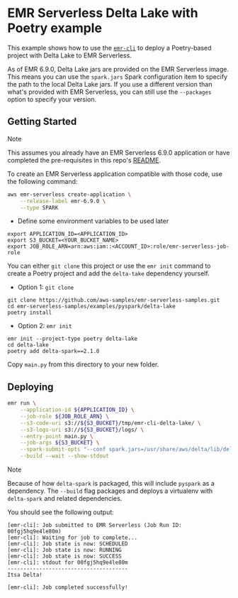 # EMR Serverless Delta Lake with Poetry example

This example shows how to use the [`emr-cli`](https://github.com/awslabs/amazon-emr-cli) to deploy a Poetry-based project with Delta Lake to EMR Serverless.

As of EMR 6.9.0, Delta Lake jars are provided on the EMR Serverless image. This means you can use the `spark.jars` Spark configuration item to specify the path to the local Delta Lake jars. If you use a different version than what's provided with EMR Serverless, you can still use the `--packages` option to specify your version.

## Getting Started

> [!NOTE]
> This assumes you already have an EMR Serverless 6.9.0 application or have completed the pre-requisites in this repo's [README](/README.md).

To create an EMR Serverless application compatible with those code, use the following command:

```bash
aws emr-serverless create-application \
    --release-label emr-6.9.0 \
    --type SPARK
```

- Define some environment variables to be used later

```shell
export APPLICATION_ID=<APPLICATION_ID>
export S3_BUCKET=<YOUR_BUCKET_NAME>
export JOB_ROLE_ARN=arn:aws:iam::<ACCOUNT_ID>:role/emr-serverless-job-role
```

You can either `git clone` this project or use the `emr init` command to create a Poetry project and add the `delta-take` dependency yourself.

- Option 1: `git clone`

```
git clone https://github.com/aws-samples/emr-serverless-samples.git
cd emr-serverless-samples/examples/pyspark/delta-lake
poetry install
```

- Option 2: `emr init`

```
emr init --project-type poetry delta-lake
cd delta-lake
poetry add delta-spark==2.1.0
```

Copy `main.py` from this directory to your new folder.

## Deploying

```bash
emr run \
    --application-id ${APPLICATION_ID} \
    --job-role ${JOB_ROLE_ARN} \
    --s3-code-uri s3://${S3_BUCKET}/tmp/emr-cli-delta-lake/ \
    --s3-logs-uri s3://${S3_BUCKET}/logs/ \
    --entry-point main.py \
    --job-args ${S3_BUCKET} \
    --spark-submit-opts "--conf spark.jars=/usr/share/aws/delta/lib/delta-core.jar,/usr/share/aws/delta/lib/delta-storage.jar" \
    --build --wait --show-stdout
```

> [!NOTE]
> Because of how `delta-spark` is packaged, this will include `pyspark` as a dependency. The `--build` flag packages and deploys a virtualenv with `delta-spark` and related dependencies.

You should see the following output:

```
[emr-cli]: Job submitted to EMR Serverless (Job Run ID: 00fgj5hq9e4le80m)
[emr-cli]: Waiting for job to complete...
[emr-cli]: Job state is now: SCHEDULED
[emr-cli]: Job state is now: RUNNING
[emr-cli]: Job state is now: SUCCESS
[emr-cli]: stdout for 00fgj5hq9e4le80m
--------------------------------------
Itsa Delta!

[emr-cli]: Job completed successfully!
```